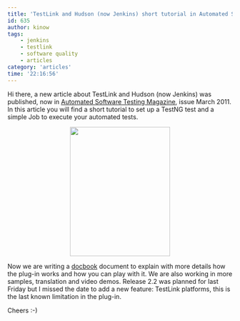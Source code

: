 ```yaml
---
title: 'TestLink and Hudson (now Jenkins) short tutorial in Automated Software Testing Magazine, issue March 2011'
id: 635
author: kinow
tags: 
    - jenkins
    - testlink
    - software quality
    - articles
category: 'articles'
time: '22:16:56'
---
```

Hi there, a new article about TestLink and Hudson (now Jenkins) was published, now in <a title="Automated Software Institute" href="http://www.automatedtestinginstitute.com/">Automated Software Testing Magazine</a>, issue March 2011. In this article you will find a short tutorial to set up a TestNG test and a simple Job to execute your automated tests.
<p style="text-align: center;"><span style="text-align: center;"><a href="http://www.automatedtestinginstitute.com/home/ASTMagazine/2011/AutomatedSoftwareTestingMagazine_March2011.pdf"><img class="size-full wp-image-636 aligncenter" title="Automated Software Testing Magazine, issue March 2011." src="{{ assets.March11Cover_small }}" alt="" width="224" height="290" /></a></span></p>
Now we are writing a <a title="DocBook" href="http://www.docbook.org/">docbook</a> document to explain with more details how the plug-in works and how you can play with it. We are also working in more samples, translation and video demos. Release 2.2 was planned for last Friday but I missed the date to add a new feature: TestLink platforms, this is the last known limitation in the plug-in.

Cheers :-)